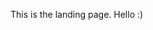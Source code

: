 <!-- ---
aliases:
    - /docs/index.html
    - /docs/Overview.html
--- -->

This is the landing page. Hello :)
